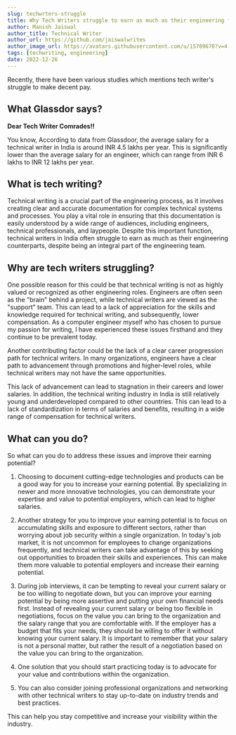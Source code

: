 ```yaml
---
slug: techwrters-struggle
title: Why Tech Writers struggle to earn as much as their engineering folks?
author: Manish Jaiswal
author_title: Technical Writer
author_url: https://github.com/jaiswalwrites
author_image_url: https://avatars.githubusercontent.com/u/15789670?v=4
tags: [techwriting, engineering]
date: 2022-12-26
---
```


Recently, there have been various studies which mentions tech writer's struggle to make decent pay.

<!--truncate-->

## What Glassdor says?

**Dear Tech Writer Comrades!!**

You know, According to data from Glassdoor, the average salary for a technical writer in India is around INR 4.5 lakhs per year. This is significantly lower than the average salary for an engineer, which can range from INR 6 lakhs to INR 12 lakhs per year.

## What is tech writing?

Technical writing is a crucial part of the engineering process, as it involves creating clear and accurate documentation for complex technical systems and processes. 
You play a vital role in ensuring that this documentation is easily understood by a wide range of audiences, including engineers, technical professionals, and laypeople. Despite this important function, technical writers in India often struggle to earn as much as their engineering counterparts, despite being an integral part of the engineering team.

## Why are tech writers struggling?

One possible reason for this could be that technical writing is not as highly valued or recognized as other engineering roles. Engineers are often seen as the "brain" behind a project, while technical writers are viewed as the "support" team. This can lead to a lack of appreciation for the skills and knowledge required for technical writing, and subsequently, lower compensation. 
As a computer engineer myself who has chosen to pursue my passion for writing, I have experienced these issues firsthand and they continue to be prevalent today.

Another contributing factor could be the lack of a clear career progression path for technical writers. In many organizations, engineers have a clear path to advancement through promotions and higher-level roles, while technical writers may not have the same opportunities. 

This lack of advancement can lead to stagnation in their careers and lower salaries.
In addition, the technical writing industry in India is still relatively young and underdeveloped compared to other countries. This can lead to a lack of standardization in terms of salaries and benefits, resulting in a wide range of compensation for technical writers.

## What can you do?

So what can you do to address these issues and improve their earning potential?

1. Choosing to document cutting-edge technologies and products can be a good way for you to increase your earning potential. By specializing in newer and more innovative technologies, you can demonstrate your expertise and value to potential employers, which can lead to higher salaries.

2. Another strategy for you to improve your earning potential is to focus on accumulating skills and exposure to different sectors, rather than worrying about job security within a single organization. In today's job market, it is not uncommon for employees to change organizations frequently, and technical writers can take advantage of this by seeking out opportunities to broaden their skills and experiences. This can make them more valuable to potential employers and increase their earning potential.

3. During job interviews, it can be tempting to reveal your current salary or be too willing to negotiate down, but you can improve your earning potential by being more assertive and putting your own financial needs first. Instead of revealing your current salary or being too flexible in negotiations, focus on the value you can bring to the organization and the salary range that you are comfortable with. If the employer has a budget that fits your needs, they should be willing to offer it without knowing your current salary. It is important to remember that your salary is not a personal matter, but rather the result of a negotiation based on the value you can bring to the organization.
4. One solution that you should start practicing today is to advocate for your value and contributions within the organization.

5. You can also consider joining professional organizations and networking with other technical writers to stay up-to-date on industry trends and best practices. 

This can help you stay competitive and increase your visibility within the industry.